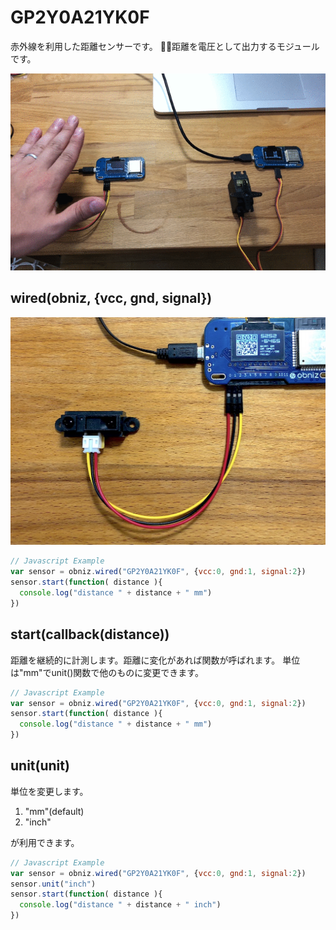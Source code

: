 # GP2Y0A21YK0F
赤外線を利用した距離センサーです。
距離を電圧として出力するモジュールです。

![photo of wired](./image.gif)

## wired(obniz, {vcc, gnd, signal})

![photo of wired](./image.jpg)
```javascript
// Javascript Example
var sensor = obniz.wired("GP2Y0A21YK0F", {vcc:0, gnd:1, signal:2})
sensor.start(function( distance ){
  console.log("distance " + distance + " mm")
})
```

## start(callback(distance))
距離を継続的に計測します。距離に変化があれば関数が呼ばれます。
単位は"mm"でunit()関数で他のものに変更できます。
```javascript
// Javascript Example
var sensor = obniz.wired("GP2Y0A21YK0F", {vcc:0, gnd:1, signal:2})
sensor.start(function( distance ){
  console.log("distance " + distance + " mm")
})
```

## unit(unit)
単位を変更します。

1. "mm"(default)
2. "inch"

が利用できます。

```javascript
// Javascript Example
var sensor = obniz.wired("GP2Y0A21YK0F", {vcc:0, gnd:1, signal:2})
sensor.unit("inch")
sensor.start(function( distance ){
  console.log("distance " + distance + " inch")
})
```